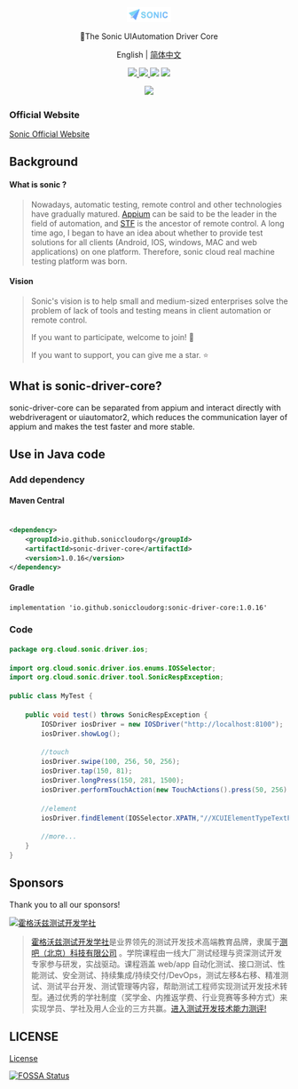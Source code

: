 <p align="center">
  <img width="80px" src="https://raw.githubusercontent.com/SonicCloudOrg/sonic-server/main/logo.png">
</p>
<p align="center">🎉The Sonic UIAutomation Driver Core</p>
<p align="center">
  <span>English |</span>
  <a href="https://github.com/SonicCloudOrg/sonic-driver-core/blob/main/README_CN.md">  
     简体中文
  </a>
</p>
<p align="center">
  <a href="#">  
    <img src="https://img.shields.io/maven-central/v/io.github.soniccloudorg/sonic-driver-core">
  </a>
  <a href="#">  
    <img src="https://img.shields.io/github/commit-activity/m/SonicCloudOrg/sonic-driver-core">
  </a>
<a href="https://app.fossa.com/projects/git%2Bgithub.com%2FSonicCloudOrg%2Fsonic-driver-core?ref=badge_shield" alt="FOSSA Status"><img src="https://app.fossa.com/api/projects/git%2Bgithub.com%2FSonicCloudOrg%2Fsonic-driver-core.svg?type=shield"/></a>
  <a href="https://codecov.io/gh/SonicCloudOrg/sonic-driver-core">  
    <img src="https://codecov.io/gh/SonicCloudOrg/sonic-driver-core/branch/main/graph/badge.svg?token=PZ5295WQP1">
  </a>
</p>
<p align="center">
  <a href="https://github.com/SonicCloudOrg/sonic-driver-core">  
    <img src="https://www.oscs1024.com/platform/badge/SonicCloudOrg/sonic-driver-core.svg?size=large">
  </a>
</p>

### Official Website

[Sonic Official Website](https://sonic-cloud.gitee.io)

## Background

#### What is sonic ?

> Nowadays, automatic testing, remote control and other technologies have gradually matured. [Appium](https://github.com/appium/appium) can be said to be the leader in the field of automation, and [STF](https://github.com/openstf/stf) is the ancestor of remote control. A long time ago, I began to have an idea about whether to provide test solutions for all clients (Android, IOS, windows, MAC and web applications) on one platform. Therefore, sonic cloud real machine testing platform was born.

#### Vision

> Sonic's vision is to help small and medium-sized enterprises solve the problem of lack of tools and testing means in client automation or remote control.
>
>If you want to participate, welcome to join! 💪
>
>If you want to support, you can give me a star. ⭐

## What is sonic-driver-core?

sonic-driver-core can be separated from appium and interact directly with webdriveragent or uiautomator2, which reduces the communication layer of appium and makes the test faster and more stable.

## Use in Java code

### Add dependency
#### Maven Central

```xml

<dependency>
    <groupId>io.github.soniccloudorg</groupId>
    <artifactId>sonic-driver-core</artifactId>
    <version>1.0.16</version>
</dependency>
```

#### Gradle

```
implementation 'io.github.soniccloudorg:sonic-driver-core:1.0.16'
```

### Code

```java
package org.cloud.sonic.driver.ios;

import org.cloud.sonic.driver.ios.enums.IOSSelector;
import org.cloud.sonic.driver.tool.SonicRespException;

public class MyTest {

    public void test() throws SonicRespException {
        IOSDriver iosDriver = new IOSDriver("http://localhost:8100");
        iosDriver.showLog();
        
        //touch
        iosDriver.swipe(100, 256, 50, 256);
        iosDriver.tap(150, 81);
        iosDriver.longPress(150, 281, 1500);
        iosDriver.performTouchAction(new TouchActions().press(50, 256).wait(50).move(100, 256).wait(10).release());

        //element
        iosDriver.findElement(IOSSelector.XPATH,"//XCUIElementTypeTextField").click();
        
        //more...
    }
}
```

## Sponsors

Thank you to all our sponsors!

[<img src="https://ceshiren.com/uploads/default/original/3X/7/0/70299922296e93e2dcab223153a928c4bfb27df9.jpeg" alt="霍格沃兹测试开发学社" width="500">](https://qrcode.testing-studio.com/f?from=sonic&url=https://ceshiren.com)

> [霍格沃兹测试开发学社](https://qrcode.testing-studio.com/f?from=sonic&url=https://ceshiren.com)是业界领先的测试开发技术高端教育品牌，隶属于[测吧（北京）科技有限公司](http://qrcode.testing-studio.com/f?from=sonic&url=https://www.testing-studio.com) 。学院课程由一线大厂测试经理与资深测试开发专家参与研发，实战驱动。课程涵盖 web/app 自动化测试、接口测试、性能测试、安全测试、持续集成/持续交付/DevOps，测试左移&右移、精准测试、测试平台开发、测试管理等内容，帮助测试工程师实现测试开发技术转型。通过优秀的学社制度（奖学金、内推返学费、行业竞赛等多种方式）来实现学员、学社及用人企业的三方共赢。[进入测试开发技术能力测评!](https://qrcode.testing-studio.com/f?from=sonic&url=https://ceshiren.com/t/topic/14940)

## LICENSE

[License](LICENSE)


[![FOSSA Status](https://app.fossa.com/api/projects/git%2Bgithub.com%2FSonicCloudOrg%2Fsonic-driver-core.svg?type=large)](https://app.fossa.com/projects/git%2Bgithub.com%2FSonicCloudOrg%2Fsonic-driver-core?ref=badge_large)
